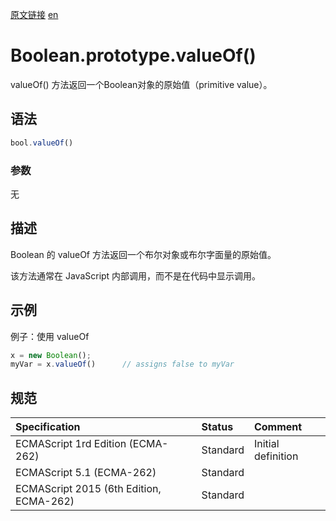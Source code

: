<a href="https://developer.mozilla.org/zh_CN/docs/Web/JavaScript/Reference/Global_Objects/Boolean/valueOf" target="_blank">原文链接</a>
<a href="https://developer.mozilla.org/en-US/docs/Web/JavaScript/Reference/Global_Objects/Boolean/valueOf" target="_blank">en</a>

# Boolean.prototype.valueOf()

valueOf() 方法返回一个Boolean对象的原始值（primitive value）。

## 语法

```javascript
bool.valueOf()
```

### 参数

无

## 描述

Boolean 的 valueOf 方法返回一个布尔对象或布尔字面量的原始值。

该方法通常在 JavaScript 内部调用，而不是在代码中显示调用。

## 示例

例子：使用 valueOf

```javascript
x = new Boolean();
myVar = x.valueOf()      // assigns false to myVar
```

## 规范

| Specification                           | Status   | Comment            |
|:----------------------------------------|:---------|:-------------------|
| ECMAScript 1rd Edition (ECMA-262)       | Standard | Initial definition |
| ECMAScript 5.1 (ECMA-262)               | Standard |                    |
| ECMAScript 2015 (6th Edition, ECMA-262) | Standard |                    |